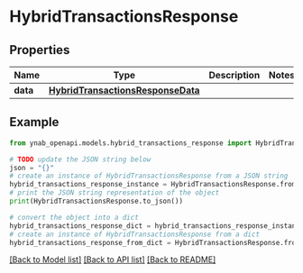 # HybridTransactionsResponse


## Properties

Name | Type | Description | Notes
------------ | ------------- | ------------- | -------------
**data** | [**HybridTransactionsResponseData**](HybridTransactionsResponseData.md) |  | 

## Example

```python
from ynab_openapi.models.hybrid_transactions_response import HybridTransactionsResponse

# TODO update the JSON string below
json = "{}"
# create an instance of HybridTransactionsResponse from a JSON string
hybrid_transactions_response_instance = HybridTransactionsResponse.from_json(json)
# print the JSON string representation of the object
print(HybridTransactionsResponse.to_json())

# convert the object into a dict
hybrid_transactions_response_dict = hybrid_transactions_response_instance.to_dict()
# create an instance of HybridTransactionsResponse from a dict
hybrid_transactions_response_from_dict = HybridTransactionsResponse.from_dict(hybrid_transactions_response_dict)
```
[[Back to Model list]](../README.md#documentation-for-models) [[Back to API list]](../README.md#documentation-for-api-endpoints) [[Back to README]](../README.md)


